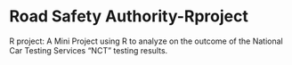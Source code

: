 # Road Safety Authority-Rproject
R project: A Mini Project using R to analyze on the outcome of the National Car Testing Services “NCT” testing results.
